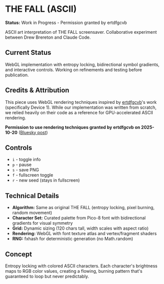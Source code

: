 # THE FALL (ASCII)

**Status:** Work in Progress - Permission granted by ertdfgcvb

ASCII art interpretation of THE FALL screensaver. Collaborative experiment between Drew Brereton and Claude Code.

## Current Status

WebGL implementation with entropy locking, bidirectional symbol gradients, and interactive controls. Working on refinements and testing before publication.

## Credits & Attribution

This piece uses WebGL rendering techniques inspired by [ertdfgcvb](https://ertdfgcvb.xyz/)'s work (specifically Device 1). While our implementation was written from scratch, we relied heavily on their code as a reference for GPU-accelerated ASCII rendering.

**Permission to use rendering techniques granted by ertdfgcvb on 2025-10-20** ([Bluesky post](https://bsky.app/profile/ertdfgcvb.xyz/post/3m3naspbngc2d))

## Controls

- `i` - toggle info
- `p` - pause
- `s` - save PNG
- `f` - fullscreen toggle
- `r` - new seed (stays in fullscreen)

## Technical Details

- **Algorithm:** Same as original THE FALL (entropy locking, pixel burning, random movement)
- **Character Set:** Curated palette from Pico-8 font with bidirectional gradients for visual symmetry
- **Grid:** Dynamic sizing (120 chars tall, width scales with aspect ratio)
- **Rendering:** WebGL with font texture atlas and vertex/fragment shaders
- **RNG:** fxhash for deterministic generation (no Math.random)

## Concept

Entropy locking with colored ASCII characters. Each character's brightness maps to RGB color values, creating a flowing, burning pattern that's guaranteed to loop but never predictably.
